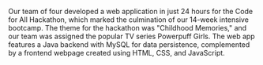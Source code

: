 Our team of four developed a web application in just 24 hours for the Code for All Hackathon, which marked the culmination of our 14-week intensive bootcamp. 
The theme for the hackathon was "Childhood Memories," and our team was assigned the popular TV series Powerpuff Girls.
The web app features a Java backend with MySQL for data persistence, complemented by a frontend webpage created using HTML, CSS, and JavaScript.

